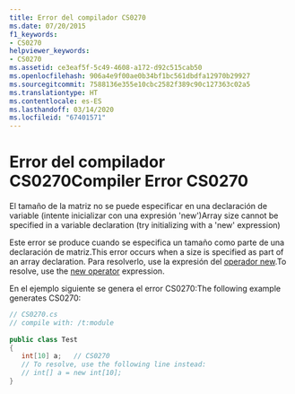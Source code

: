 ```yaml
---
title: Error del compilador CS0270
ms.date: 07/20/2015
f1_keywords:
- CS0270
helpviewer_keywords:
- CS0270
ms.assetid: ce3eaf5f-5c49-4608-a172-d92c515cab50
ms.openlocfilehash: 906a4e9f00ae0b34bf1bc561dbdfa12970b29927
ms.sourcegitcommit: 7588136e355e10cbc2582f389c90c127363c02a5
ms.translationtype: HT
ms.contentlocale: es-ES
ms.lasthandoff: 03/14/2020
ms.locfileid: "67401571"
---
```

# <a name="compiler-error-cs0270"></a><span data-ttu-id="e646c-102">Error del compilador CS0270</span><span class="sxs-lookup"><span data-stu-id="e646c-102">Compiler Error CS0270</span></span>
<span data-ttu-id="e646c-103">El tamaño de la matriz no se puede especificar en una declaración de variable (intente inicializar con una expresión 'new')</span><span class="sxs-lookup"><span data-stu-id="e646c-103">Array size cannot be specified in a variable declaration (try initializing with a 'new' expression)</span></span>  
  
 <span data-ttu-id="e646c-104">Este error se produce cuando se especifica un tamaño como parte de una declaración de matriz.</span><span class="sxs-lookup"><span data-stu-id="e646c-104">This error occurs when a size is specified as part of an array declaration.</span></span> <span data-ttu-id="e646c-105">Para resolverlo, use la expresión del [operador new](../operators/new-operator.md).</span><span class="sxs-lookup"><span data-stu-id="e646c-105">To resolve, use the [new operator](../operators/new-operator.md) expression.</span></span>  
  
 <span data-ttu-id="e646c-106">En el ejemplo siguiente se genera el error CS0270:</span><span class="sxs-lookup"><span data-stu-id="e646c-106">The following example generates CS0270:</span></span>  
  
```csharp  
// CS0270.cs  
// compile with: /t:module  
  
public class Test  
{  
   int[10] a;   // CS0270  
   // To resolve, use the following line instead:  
   // int[] a = new int[10];  
}  
```
